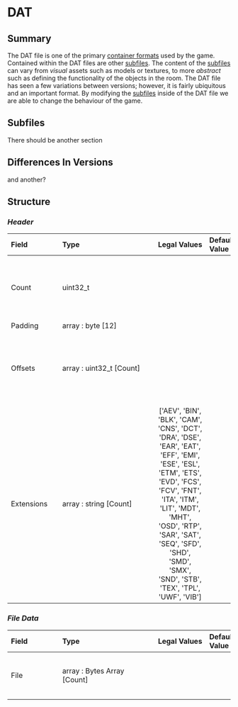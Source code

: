 # DAT

## Summary
 The DAT file is one of the primary [container formats](https://en.wikipedia.org/wiki/Container_format_(computing)) used by the game. Contained within the DAT files are other [subfiles](#subfiles). The content of the [subfiles](#subfiles) can vary from *visual* assets such as models or textures, to more *abstract* such as defining the functionality of the objects in the room. The DAT file has seen a few variations between versions; however, it is fairly ubiquitous and an important format. By modifying the [subfiles](#subfiles) inside of the DAT file we are able to change the behaviour of the game.
## Subfiles
There should be another section
## Differences In Versions
and another?
## Structure
### *Header*


| <span style="display: inline-block; width:100px">Field</span> | <span style="display: inline-block; width:200px">Type</span> | <span style="display: inline-block; width:100px">Legal Values</span> | <span style="display: inline-block; width:100px">Default Value</span> | Comment |
| :- | :- | :-: | :- | :- |
| <span id='count'>Count</span> | uint32_t   |  |  | The amount of subfiles contained within the DAT. |
| <span id='padding'>Padding</span> | array : byte [12] |  |  |  |
| <span id='offsets'>Offsets</span> | array : uint32_t [Count] |  |  | List of offsets pointing to the start of each chunk of data. |
| <span id='extensions'>Extensions</span> | array : string [Count] | ['AEV', 'BIN', 'BLK', 'CAM', 'CNS', 'DCT', 'DRA', 'DSE', 'EAR', 'EAT', 'EFF', 'EMI', 'ESE', 'ESL', 'ETM', 'ETS', 'EVD', 'FCS', 'FCV', 'FNT', 'ITA', 'ITM', 'LIT', 'MDT', 'MHT', 'OSD', 'RTP', 'SAR', 'SAT', 'SEQ', 'SFD', 'SHD', 'SMD', 'SMX', 'SND', 'STB', 'TEX', 'TPL', 'UWF', 'VIB'] |  | Extension for the files. |
### *File Data*


| <span style="display: inline-block; width:100px">Field</span> | <span style="display: inline-block; width:200px">Type</span> | <span style="display: inline-block; width:100px">Legal Values</span> | <span style="display: inline-block; width:100px">Default Value</span> | Comment |
| :- | :- | :-: | :- | :- |
| <span id='file'>File</span> | array : Bytes Array [Count] |  |  | The list of files contained inside the DAT file. |
